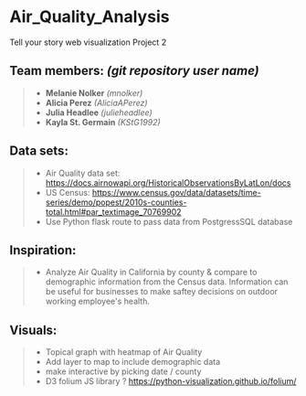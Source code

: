 # Air_Quality_Analysis
Tell your story web visualization Project 2

## **Team members:** *(git repository user name)*
>- **Melanie Nolker** *(mnolker)*
>- **Alicia Perez** *(AliciaAPerez)*
>- **Julia Headlee**  *(julieheadlee)*
>- **Kayla St. Germain** *(KStG1992)*

## **Data sets:**
>- Air Quality data set: https://docs.airnowapi.org/HistoricalObservationsByLatLon/docs
>- US Census: https://www.census.gov/data/datasets/time-series/demo/popest/2010s-counties-total.html#par_textimage_70769902
>- Use Python flask route to pass data from PostgressSQL database

## **Inspiration:**
>- Analyze Air Quality in California by county & compare to demographic information from the Census data. Information can be useful for businesses to make saftey decisions on outdoor working employee's health.

## **Visuals:**
>- Topical graph with heatmap of Air Quality
>- Add layer to map to include demographic data
>- make interactive by picking date / county
>- D3 folium JS library ? https://python-visualization.github.io/folium/
